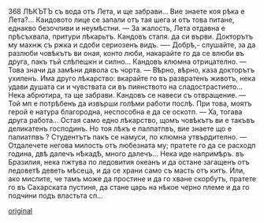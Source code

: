 ﻿368
ЛѢКЪТЪ
съ вода отъ Лета, и ще забрави... Вие знаете коя рѣка е Лета?...
Каидовото лице се запали отъ тая шега и отъ това питане, еднакво безочливи и неумѣстни.
— За жалость, Лета отдавна е прѣсъхвала, притури лѣкарьтъ.
Кандовъ стапя. да си върви.
Докторътъ му махнж съ ржка и сдоби сериозенъ видъ.
—- Добрѣ,- слушайте, за да разлюби човѣкътъ ви оная, конто люби, накарайте го да се влюби въ друга, пакъ тъй слѣпешкн и силно...
Кандовъ клюмна отрицателно.
— Това значи да замѣни дявола съ чорта.
— Вѣрно, вѣрно, каза докторътъ ухиленъ. Има друго лѣкарство: вкарайте го въ развратенъ животъ, нека удави душата си и чувствата си въ пиянството на сладострастието... Нека абрютира, та ще забрави.
Кандовъ се навеси съ отвращение.
— Той мп е потрѣбенъ да извърши голѣми работи послѣ. При това, моятъ герой е натура благородна, неспособна е да се оскотп.
— Ха, тогава друга работа... Остая само едно лѣкарство, щомъ човѣкътъ ви е такъвъ деликатенъ господинъ. Но тоя лѣкъ е палпатпвъ, вие знаете що е палиатпвъ ?
Студентътъ пакъ се намуси, по клюмна утвърдително.
— Отдалечете негова милость отъ любезната му; пратете го да се расходп година, двѣ далечъ нѢкадѢ, много далечъ... Нека иде напримѣръ. въ Бразилия, нека пжтува по ледовития океанъ и да остане загащенъ отъ ледоветѣ деветь мѣсеца, и да се храни само съ масть отъ китъ. Или, ако мислите, че тамъ може да простине и да го хване скорбутъ, пратете го въ Сахарската пустиня, да стане царь на нѣкое черно племе и да го подчини подъ
властьта сп...

[original](images/411.jpg)